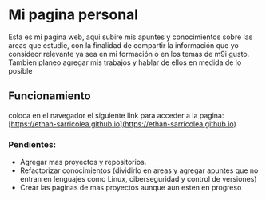 # Mi pagina personal

Esta es mi pagina web, aqui subire mis apuntes y conocimientos sobre las areas que estudie, con la finalidad de compartir la información que yo consideor relevante ya sea en mi formación o en los temas de m9i gusto. Tambien planeo agregar mis trabajos y hablar de ellos en medida de lo posible

## Funcionamiento

coloca en el navegador el siguiente link para acceder a la pagina: [https://ethan-sarricolea.github.io](https://ethan-sarricolea.github.io)

### Pendientes:

- Agregar mas proyectos y repositorios.
- Refactorizar conocimientos (dividirlo en areas y agregar apuntes que no entran en lenguajes como Linux, ciberseguridad y control de versiones)
- Crear las paginas de mas proyectos aunque aun esten en progreso